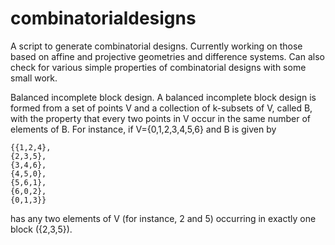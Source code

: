 # combinatorialdesigns

A script to generate combinatorial designs. Currently working on those based on affine and projective geometries and difference systems. Can also check for various simple properties of combinatorial designs with some small work.

Balanced incomplete block design. A balanced incomplete block design is formed from a set of points V
and a collection of k-subsets of V, called B, with the property that every two points in V occur in the
same number of elements of B. For instance, if V={0,1,2,3,4,5,6} and B is given by
```
{{1,2,4},
{2,3,5},
{3,4,6},
{4,5,0},
{5,6,1},
{6,0,2},
{0,1,3}}
```
has any two elements of V (for instance, 2 and 5) occurring in exactly one block ({2,3,5}).
